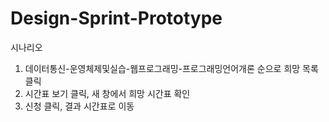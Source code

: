 # Design-Sprint-Prototype
시나리오
1. 데이터통신-운영체제및실습-웹프로그래밍-프로그래밍언어개론 순으로 희망 목록 클릭
2. 시간표 보기 클릭, 새 창에서 희망 시간표 확인
3. 신청 클릭, 결과 시간표로 이동